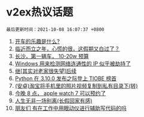 # v2ex热议话题

`最后更新时间：2021-10-08 16:07:37 +0800`

1. [开车的乐趣是什么?](https://www.v2ex.com/t/806327)
1. [临近而立之年，心慌的很，这假期又白过了？](https://www.v2ex.com/t/806276)
1. [长沙，第一辆车， 10-20w 预算](https://www.v2ex.com/t/806289)
1. [Windows 用来检测网络连通性的 IP 似乎被劫持了](https://www.v2ex.com/t/806309)
1. [继[其实对老家很失望]后续](https://www.v2ex.com/t/806329)
1. [Python 在 3.10.0 发布之际登上 TIOBE 榜首](https://www.v2ex.com/t/806314)
1. [(安卓)淘宝将手机里的照片视频复制到私有目录下(转)](https://www.v2ex.com/t/806351)
1. [今晚 8 点， apple watch 7 可以预约了](https://www.v2ex.com/t/806372)
1. [人生无非一场别离(长假回家有感)](https://www.v2ex.com/t/806404)
1. [朋友们 有在工作中用眼动仪进行辅助写代码的吗](https://www.v2ex.com/t/806326)

